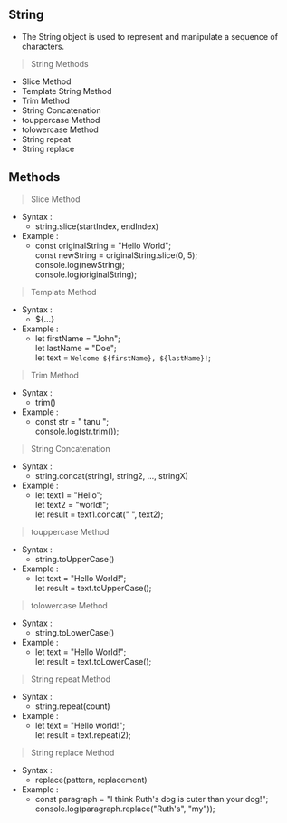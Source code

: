 ## String

- The String object is used to represent and manipulate a sequence of characters.


> String Methods

- Slice Method
- Template String Method
- Trim Method
- String Concatenation
- touppercase Method
- tolowercase Method
- String repeat
- String replace

## Methods


> Slice Method
- Syntax : 
    - string.slice(startIndex, endIndex)
- Example : 
    - const originalString = "Hello World";<br>
    const newString = originalString.slice(0, 5);<br>
    console.log(newString);<br>
    console.log(originalString);<br>  

> Template  Method
- Syntax : 
    - ${...}
- Example : 
    - let firstName = "John";<br>
      let lastName = "Doe";<br>
      let text = `Welcome ${firstName}, ${lastName}!`;
 

> Trim Method
- Syntax : 
    - trim()
- Example :
    - const str = "   tanu  ";<br>
      console.log(str.trim());


>  String Concatenation
- Syntax : 
    - string.concat(string1, string2, ..., stringX)
- Example :
    - let text1 = "Hello";<br>
      let text2 = "world!";<br>
      let result = text1.concat(" ", text2);


> touppercase Method
- Syntax : 
    - string.toUpperCase()
- Example :
    - let text = "Hello World!";<br>
      let result = text.toUpperCase();

> tolowercase Method
- Syntax : 
    - string.toLowerCase()
- Example :
    - let text = "Hello World!";<br>
      let result = text.toLowerCase();


> String repeat Method
- Syntax : 
    - string.repeat(count)
- Example :
    - let text = "Hello world!";<br>
      let result = text.repeat(2);


> String replace Method
- Syntax : 
    - replace(pattern, replacement)
- Example :
    - const paragraph = "I think Ruth's  dog is cuter than your dog!";<br>
    console.log(paragraph.replace("Ruth's", "my"));